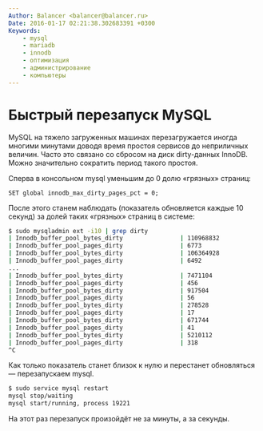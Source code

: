 ```yaml
---
Author: Balancer <balancer@balancer.ru>
Date: 2016-01-17 02:21:38.302683391 +0300
Keywords:
    - mysql
    - mariadb
    - innodb
    - оптимизация
    - администрирование
    - компьютеры
---
```


# Быстрый перезапуск MySQL

MySQL на тяжело загруженных машинах перезагружается иногда многими
минутами доводя время простоя сервисов до неприличных величин. Часто это
связано со сбросом на диск dirty-данных InnoDB. Можно значительно
сократить период такого простоя.

Сперва в консольном mysql уменьшим до 0 долю «грязных» страниц:

```mysql
SET global innodb_max_dirty_pages_pct = 0;
```

После этого станем наблюдать (показатель обновляется каждые 10 секунд) за
долей таких «грязных» страниц в системе:

```bash
$ sudo mysqladmin ext -i10 | grep dirty
| Innodb_buffer_pool_bytes_dirty                | 110968832                   |
| Innodb_buffer_pool_pages_dirty                | 6773                        |
| Innodb_buffer_pool_bytes_dirty                | 106364928                   |
| Innodb_buffer_pool_pages_dirty                | 6492                        |
...
| Innodb_buffer_pool_bytes_dirty                | 7471104                     |
| Innodb_buffer_pool_pages_dirty                | 456                         |
| Innodb_buffer_pool_bytes_dirty                | 917504                      |
| Innodb_buffer_pool_pages_dirty                | 56                          |
| Innodb_buffer_pool_bytes_dirty                | 278528                      |
| Innodb_buffer_pool_pages_dirty                | 17                          |
| Innodb_buffer_pool_bytes_dirty                | 671744                      |
| Innodb_buffer_pool_pages_dirty                | 41                          |
| Innodb_buffer_pool_bytes_dirty                | 5210112                     |
| Innodb_buffer_pool_pages_dirty                | 318                         |
^C
```

Как только показатель станет близок к нулю и перестанет обновляться — перезапускаем mysql.

```bash
$ sudo service mysql restart
mysql stop/waiting
mysql start/running, process 19221
```

На этот раз перезапуск произойдёт не за минуты, а за секунды.
